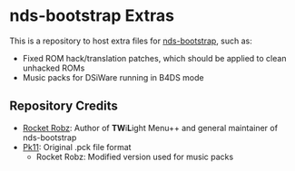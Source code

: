 # nds-bootstrap Extras
This is a repository to host extra files for [nds-bootstrap](https://github.com/DS-Homebrew/nds-bootstrap), such as:
- Fixed ROM hack/translation patches, which should be applied to clean unhacked ROMs
- Music packs for DSiWare running in B4DS mode

## Repository Credits
- [Rocket Robz](https://github.com/RocketRobz): Author of **TW**i**L**ight Menu++ and general maintainer of nds-bootstrap
- [Pk11](https://github.com/epicpkmn11): Original .pck file format
     - Rocket Robz: Modified version used for music packs